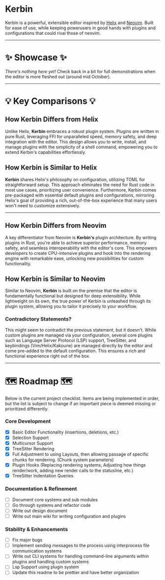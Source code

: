 # Kerbin

Kerbin is a powerful, extensible editor inspired by
[Helix](https://helix-editor.com/) and [Neovim](https://neovim.io/).
Built for ease of use, while keeping powerusers 
in good hands with plugins and configurations
that could rival those of neovim.

---

# ✨ Showcase ✨

*There's nothing here yet!* 
Check back in a bit for full demonstrations
when the editor is more fleshed out (around mid October).

---

# 💡 Key Comparisons 💡

## How Kerbin Differs from **Helix**

Unlike Helix, **Kerbin** embraces a robust plugin system. Plugins
are written in pure Rust, leveraging FFI for unparalleled speed, memory
safety, and deep integration with the editor. This design allows you
to write, install, and manage plugins with the simplicity of a shell
command, empowering you to extend Kerbin's capabilities effortlessly.

## How Kerbin is Similar to **Helix**

**Kerbin** shares Helix's philosophy on configuration, utilizing TOML for
straightforward setup. This approach eliminates the need for Rust code in
most use cases, prioritizing user convenience. Furthermore,
Kerbin comes pre-packaged with essential default plugins and
configurations, mirroring Helix's goal of providing a rich,
out-of-the-box experience that many users won't need to customize
extensively.

---

## How Kerbin Differs from **Neovim**

A key differentiator from Neovim is **Kerbin's** plugin architecture.
By writing plugins in Rust, you're able to achieve superior performance, memory
safety\, and seamless interoperability with the editor's core. This
empowers developers to create CPU-intensive plugins and hook into the
rendering engine with remarkable ease, unlocking new possibilities for
custom functionality.

## How Kerbin is Similar to **Neovim**

Similar to Neovim, **Kerbin** is built on the premise that the editor
is fundamentally functional but designed for deep extensibility. While
lightweight on its own, the true power of Kerbin is unleashed through
its plugin system, allowing you to tailor it precisely to your workflow.

### Contradictory Statements?

This might seem to contradict the previous statement, but it doesn't.
While custom plugins are managed via your configuration, several core
plugins such as Language Server Protocol (LSP) support, TreeSitter,
and keybindings (Vim/Helix/Kakoune) are managed directly by the editor
and come pre-added to the default configuration. This ensures a rich
and functional experience right out of the box.

---

# 🗺️ Roadmap 🗺️

Below is the current project checklist. Items are being implemented in
order, but the list is subject to change if an important piece is
deemed missing or prioritized differently.

### Core Development
*   [x] Basic Editor Functionality (insertions, deletions, etc.)
*   [x] Selection Support
*   [x] Multicursor Support
*   [x] TreeSitter Rendering
*   [x] Full Adjustment to using Layouts, then allowing passage of
    specific chunks for rendering. (Chunk system parameters)
*   [x] Plugin Hooks (Replacing rendering systems, Adjusting how
    things render/work, adding new render calls to the statusline, etc.)
*   [x] TreeSitter Indentation Queries

### Documentation & Refinement
*   [ ] Document core systems and sub modules
*   [ ] Go through systems and refactor code
*   [ ] Write out design document
*   [ ] Write out main wiki for writing configuration and plugins

### Stability & Enhancements
*   [ ] Fix major bugs
*   [ ] Implement sending messages to the process using interprocess
    file communication systems
*   [ ] Write out CLI systems for handling command-line arguments
    within plugins and handling custom systems
*   [ ] Lsp Support using plugin system
*   [ ] Update this readme to be prettier and have better organization
